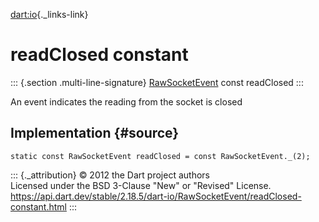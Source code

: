 [dart:io](../../dart-io/dart-io-library){._links-link}

readClosed constant
===================

::: {.section .multi-line-signature}
[RawSocketEvent](../rawsocketevent-class) const readClosed
:::

An event indicates the reading from the socket is closed

Implementation {#source}
--------------

``` {.language-dart data-language="dart"}
static const RawSocketEvent readClosed = const RawSocketEvent._(2);
```

::: {._attribution}
© 2012 the Dart project authors\
Licensed under the BSD 3-Clause \"New\" or \"Revised\" License.\
<https://api.dart.dev/stable/2.18.5/dart-io/RawSocketEvent/readClosed-constant.html>
:::
